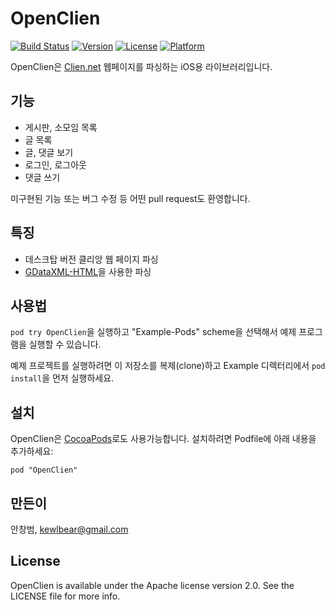 # OpenClien

[![Build Status](https://travis-ci.org/kewlbear/OpenClien.svg?branch=master)](https://travis-ci.org/kewlbear/OpenClien)
[![Version](https://img.shields.io/cocoapods/v/OpenClien.svg?style=flat)](http://cocoadocs.org/docsets/OpenClien)
[![License](https://img.shields.io/cocoapods/l/OpenClien.svg?style=flat)](http://cocoadocs.org/docsets/OpenClien)
[![Platform](https://img.shields.io/cocoapods/p/OpenClien.svg?style=flat)](http://cocoadocs.org/docsets/OpenClien)

OpenClien은 [Clien.net](http://clien.net) 웹페이지를 파싱하는 iOS용 라이브러리입니다.

## 기능

* 게시판, 소모임 목록
* 글 목록
* 글, 댓글 보기
* 로그인, 로그아웃
* 댓글 쓰기

미구현된 기능 또는 버그 수정 등 어떤 pull request도 환영합니다.

## 특징

* 데스크탑 버전 클리앙 웹 페이지 파싱
* [GDataXML-HTML](http://github.com/graetzer/GDataXML-HTML)을 사용한 파싱

## 사용법

`pod try OpenClien`을 실행하고 "Example-Pods" scheme을 선택해서 예제 프로그램을 실행할 수 있습니다.

예제 프로젝트를 실행하려면 이 저장소를 복제(clone)하고 Example 디렉터리에서 `pod install`을 먼저 실행하세요.

## 설치

OpenClien은 [CocoaPods](http://cocoapods.org)로도 사용가능합니다. 설치하려면 Podfile에 아래 내용을 추가하세요:

    pod "OpenClien"

## 만든이

안창범, kewlbear@gmail.com

## License

OpenClien is available under the Apache license version 2.0. See the LICENSE file for more info.
